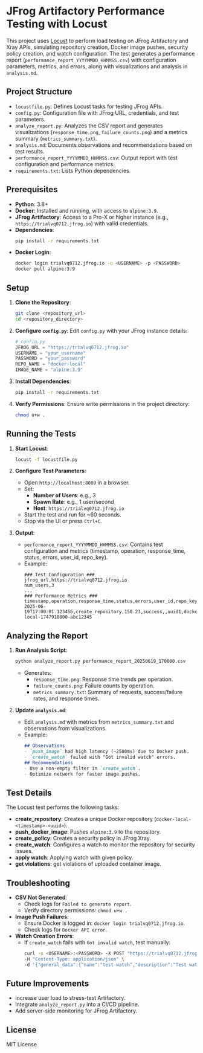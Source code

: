 # JFrog Artifactory Performance Testing with Locust

This project uses [Locust](https://locust.io/) to perform load testing on JFrog Artifactory and Xray APIs, simulating repository creation, Docker image pushes, security policy creation, and watch configuration. The test generates a performance report (`performance_report_YYYYMMDD_HHMMSS.csv`) with configuration parameters, metrics, and errors, along with visualizations and analysis in `analysis.md`.

## Project Structure
- `locustfile.py`: Defines Locust tasks for testing JFrog APIs.
- `config.py`: Configuration file with JFrog URL, credentials, and test parameters.
- `analyze_report.py`: Analyzes the CSV report and generates visualizations (`response_time.png`, `failure_counts.png`) and a metrics summary (`metrics_summary.txt`).
- `analysis.md`: Documents observations and recommendations based on test results.
- `performance_report_YYYYMMDD_HHMMSS.csv`: Output report with test configuration and performance metrics.
- `requirements.txt`: Lists Python dependencies.

## Prerequisites
- **Python**: 3.8+
- **Docker**: Installed and running, with access to `alpine:3.9`.
- **JFrog Artifactory**: Access to a Pro-X or higher instance (e.g., `https://trialvq0712.jfrog.io`) with valid credentials.
- **Dependencies**:
  ```bash
  pip install -r requirements.txt
  ```
- **Docker Login**:
  ```bash
  docker login trialvq0712.jfrog.io -u <USERNAME> -p <PASSWORD>
  docker pull alpine:3.9
  ```

## Setup
1. **Clone the Repository**:
   ```bash
   git clone <repository_url>
   cd <repository_directory>
   ```

2. **Configure `config.py`**:
   Edit `config.py` with your JFrog instance details:
   ```python
   # config.py
   JFROG_URL = "https://trialvq0712.jfrog.io"
   USERNAME = "your_username"
   PASSWORD = "your_password"
   REPO_NAME = "docker-local"
   IMAGE_NAME = "alpine:3.9"
   ```

3. **Install Dependencies**:
   ```bash
   pip install -r requirements.txt
   ```

4. **Verify Permissions**:
   Ensure write permissions in the project directory:
   ```bash
   chmod u+w .
   ```

## Running the Tests
1. **Start Locust**:
   ```bash
   locust -f locustfile.py
   ```
2. **Configure Test Parameters**:
   - Open `http://localhost:8089` in a browser.
   - Set:
     - **Number of Users**: e.g., 3
     - **Spawn Rate**: e.g., 1 user/second
     - **Host**: `https://trialvq0712.jfrog.io`
   - Start the test and run for ~60 seconds.
   - Stop via the UI or press `Ctrl+C`.

3. **Output**:
   - `performance_report_YYYYMMDD_HHMMSS.csv`: Contains test configuration and metrics (timestamp, operation, response_time, status, errors, user_id, repo_key).
   - Example:
     ```csv
     ### Test Configuration ###
     jfrog_url,https://trialvq0712.jfrog.io
     num_users,3
     ...
     ### Performance Metrics ###
     timestamp,operation,response_time,status,errors,user_id,repo_key
     2025-06-19T17:00:01.123456,create_repository,150.23,success,,uuid1,docker-local-1747918800-abc12345
     ```

## Analyzing the Report
1. **Run Analysis Script**:
   ```bash
   python analyze_report.py performance_report_20250619_170000.csv
   ```
   - Generates:
     - `response_time.png`: Response time trends per operation.
     - `failure_counts.png`: Failure counts by operation.
     - `metrics_summary.txt`: Summary of requests, success/failure rates, and response times.

2. **Update `analysis.md`**:
   - Edit `analysis.md` with metrics from `metrics_summary.txt` and observations from visualizations.
   - Example:
     ```markdown
     ## Observations
     - `push_image` had high latency (~2500ms) due to Docker push.
     - `create_watch` failed with "Got invalid watch" errors.
     ## Recommendations
     - Use a non-empty filter in `create_watch`.
     - Optimize network for faster image pushes.
     ```

## Test Details
The Locust test performs the following tasks:
- **create_repository**: Creates a unique Docker repository (`docker-local-<timestamp>-<uuid>`).
- **push_docker_image**: Pushes `alpine:3.9` to the repository.
- **create_policy**: Creates a security policy in JFrog Xray.
- **create_watch**: Configures a watch to monitor the repository for security issues.
- **apply watch**: Applying watch with given policy.
- **get violations**: get violations of uploaded container image. 

## Troubleshooting
- **CSV Not Generated**:
  - Check logs for `Failed to generate report`.
  - Verify directory permissions: `chmod u+w .`
- **Image Push Failures**:
  - Ensure Docker is logged in: `docker login trialvq0712.jfrog.io`.
  - Check logs for `Docker API error`.
- **Watch Creation Errors**:
  - If `create_watch` fails with `Got invalid watch`, test manually:
    ```bash
    curl -u <USERNAME>:<PASSWORD> -X POST "https://trialvq0712.jfrog.io/xray/api/v2/watches" \
    -H "Content-Type: application/json" \
    -d '{"general_data":{"name":"test-watch","description":"Test watch","active":true},"project_resources":{"resources":[{"type":"repository","name":"docker-local-1747918800-abc12345","filters":[{"type":"regex","value":".*"}]}]},"assigned_policies":[{"name":"sec_policy_1747918800","type":"security"}]}'
    ```

## Future Improvements
- Increase user load to stress-test Artifactory.
- Integrate `analyze_report.py` into a CI/CD pipeline.
- Add server-side monitoring for JFrog Artifactory.

## License
MIT License
